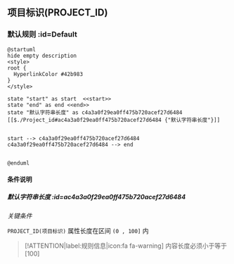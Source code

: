 ## 项目标识(PROJECT_ID) <!-- {docsify-ignore-all} -->

   

### 默认规则 :id=Default

```plantuml
@startuml
hide empty description
<style>
root {
  HyperlinkColor #42b983
}
</style>

state "start" as start  <<start>>
state "end" as end <<end>>
state "默认字符串长度" as c4a3a0f29ea0ff475b720acef27d6484 [[$./Project_id#ac4a3a0f29ea0ff475b720acef27d6484 {"默认字符串长度"}]]


start --> c4a3a0f29ea0ff475b720acef27d6484 
c4a3a0f29ea0ff475b720acef27d6484 --> end 


@enduml
```

#### 条件说明

##### 默认字符串长度 :id=ac4a3a0f29ea0ff475b720acef27d6484


*关键条件*


`PROJECT_ID(项目标识)` 属性长度在区间 `(0 , 100]` 内

> [!ATTENTION|label:规则信息|icon:fa fa-warning]
> 内容长度必须小于等于[100]







